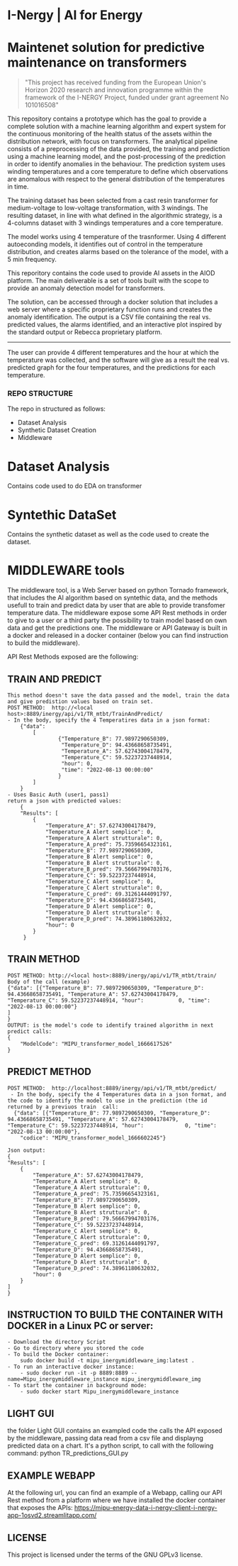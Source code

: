 # I-Nergy | AI for Energy
# Maintenet solution for predictive maintenance on transformers
> "This project has received funding from the European Union's Horizon 2020 research and innovation programme within the framework of the I-NERGY Project, funded under grant agreement No 101016508"
 
This repository contains a prototype which has the goal to provide a complete solution with a machine learning algorithm and expert system for the continuous monitoring of the health status of the assets within the distribution network, with focus on transformers. 
The analytical pipeline consists of a preprocessing of the data provided, the training and prediction using a machine learning model, and the post-processing of the prediction in order to identify anomalies in the behaviour.  The prediction system uses winding temperatures and a core temperature to define which observations are anomalous with respect to the general distribution of the temperatures in time.

The training dataset has been selected from a cast resin transformer for medium-voltage to low-voltage transformation, with 3 windings. The resulting dataset, in line with what defined in the algorithmic strategy, is a 4-columns dataset with 3 windings temperatures and a core temperature.

The model works using 4 temperature of the trasnformer. Using 4 different autoeconding models, it identifies out of control in the temperature distribution, and creates alarms based on the tolerance of the model, with a 5 min frequency.

This reporitory contains the code used to provide AI assets in the AIOD platform. 
The main deliverable is a set of tools built with the scope to provide an anomaly detection model for transformers. 

The solution, can be accessed through a docker solution that includes a web server where a specific proprietary function runs and creates the anomaly identification. The output is a CSV file containing the real vs. predicted values, the alarms identified, and an interactive plot inspired by the standard output or Rebecca proprietary platform.

_________________________________________________________________________________________

The user can provide 4 different temperatures and the hour at which the temperature was collected, and the software will give as a result the real vs. predicted graph for the four temperatures, and the predictions for each temperature.

### REPO STRUCTURE
The repo in structured as follows:
- Dataset Analysis
- Synthetic Dataset Creation
- Middleware
	
 # Dataset Analysis
 Contains code used to do EDA on transformer 
 
 # Syntethic DataSet
 Contains the synthetic dataset as well as the code used to create the dataset. 
        
# MIDDLEWARE tools

The middleware tool, is a Web Server based on python Tornado framework, that includes the AI algorithm  based on syntethic data, and the methods usefull to train and predict data by user that are able to provide transfomer temperature data.
The middleware expose some  API Rest methods in order to give to a user or a third party the possibility to train model based on own data and  get the predictions one.
The middleware or API Gateway is built in a docker and released in a docker container (below you can find instruction to build the middleware).

API Rest Methods exposed are the following:

## TRAIN AND PREDICT
    This method doesn't save the data passed and the model, train the data and give predistion values based on train set.
    POST METHOD:  http://<local host>:8889/inergy/api/v1/TR_mtbt/TrainAndPredict/
    - In the body, specify the 4 Temperatires data in a json format:
        {"data": 
            [
                    {"Temperature_B": 77.9897290650309, 
                     "Temperature_D": 94.43668658735491, 
                     "Temperature_A": 57.62743004178479, 
                     "Temperature_C": 59.52237237448914, 
                     "hour": 0, 
                     "time": "2022-08-13 00:00:00"
                    }
            ]
        }
    - Uses Basic Auth (user1, pass1)
    return a json with predicted values:
        {
        "Results": [
            {
                "Temperature_A": 57.62743004178479,
                "Temperature_A Alert semplice": 0,
                "Temperature_A Alert strutturale": 0,
                "Temperature_A_pred": 75.73596654323161,
                "Temperature_B": 77.9897290650309,
                "Temperature_B Alert semplice": 0,
                "Temperature_B Alert strutturale": 0,
                "Temperature_B_pred": 79.56667994703176,
                "Temperature_C": 59.52237237448914,
                "Temperature_C Alert semplice": 0,
                "Temperature_C Alert strutturale": 0,
                "Temperature_C_pred": 69.31261444091797,
                "Temperature_D": 94.43668658735491,
                "Temperature_D Alert semplice": 0,
                "Temperature_D Alert strutturale": 0,
                "Temperature_D_pred": 74.38961180632032,
                "hour": 0
            }
         }
## TRAIN METHOD 
    POST METHOD: http://<local host>:8889/inergy/api/v1/TR_mtbt/train/
    Body of the call (example)
    {"data": [{"Temperature_B": 77.9897290650309, "Temperature_D": 94.43668658735491, "Temperature_A": 57.62743004178479, "Temperature_C": 59.52237237448914, "hour": 			0, "time": "2022-08-13 00:00:00"}
	]
    }
    OUTPUT: is the model's code to identify trained algorithm in next predict calls:
	{
		"ModelCode": "MIPU_transformer_model_1666617526"
	}
    
## PREDICT METHOD
    POST METHOD:  http://localhost:8889/inergy/api/v1/TR_mtbt/predict/
     - In the body, specify the 4 Temperatures data in a json format, and the code to identify the model to use in the prediction (the id returned by a previuos train  call:
      {"data": [{"Temperature_B": 77.9897290650309, "Temperature_D": 94.43668658735491, "Temperature_A": 57.62743004178479, "Temperature_C": 59.52237237448914, "hour":             0, "time": "2022-08-13 00:00:00"}, 
        "codice": "MIPU_transformer_model_1666602245"}
    
    Json output:
    {
	"Results": [
		{
			"Temperature_A": 57.62743004178479,
			"Temperature_A Alert semplice": 0,
			"Temperature_A Alert strutturale": 0,
			"Temperature_A_pred": 75.73596654323161,
			"Temperature_B": 77.9897290650309,
			"Temperature_B Alert semplice": 0,
			"Temperature_B Alert strutturale": 0,
			"Temperature_B_pred": 79.56667994703176,
			"Temperature_C": 59.52237237448914,
			"Temperature_C Alert semplice": 0,
			"Temperature_C Alert strutturale": 0,
			"Temperature_C_pred": 69.31261444091797,
			"Temperature_D": 94.43668658735491,
			"Temperature_D Alert semplice": 0,
			"Temperature_D Alert strutturale": 0,
			"Temperature_D_pred": 74.38961180632032,
			"hour": 0
		}
	]
	}
    
## INSTRUCTION TO BUILD THE CONTAINER WITH DOCKER in a Linux PC or server:
	- Download the directory Script
	- Go to directory where you stored the code
	- To build the Docker container: 
		sudo docker build -t mipu_inergymiddleware_img:latest .
	- To run an interactive docker instance: 
		- sudo docker run -it -p 8889:8889 --name=Mipu_inergymiddleware_instance mipu_inergymiddleware_img
	- To start the container in background mode:
		- sudo docker start Mipu_inergymiddleware_instance


## LIGHT GUI
the folder Light GUI contains an exampled code the calls the API exposed by the middleware, passing data read from a csv file and displayng predicted data on a chart.
It's a python script, to call with the following command: python TR_predictions_GUI.py

## EXAMPLE WEBAPP
At the following url, you can find an example of a Webapp, calling our API Rest method from a platform where we have installed the docker container that exposes the APIs:
	https://mipu-energy-data-i-nergy-client-i-nergy-app-1osvd2.streamlitapp.com/

## LICENSE

This project is licensed under the terms of the GNU GPLv3 license.
